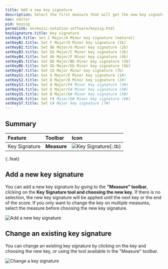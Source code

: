 ```yaml
---
title: Add a new key signature
description: Select the first measure that will get the new key signature, then click on the time signature tool and choose the desired one.
nav: editor
pid: keysig
permalink: en/music-notation-software/keysig.html
keySignature.title: Key signature
setKey0.title: Set C Major/A Minor key signature (natural)
setKeyB1.title: Set F Major/D Minor key signature (1b)
setKeyB2.title: Set Bb Major/G Minor key signature (2b)
setKeyB3.title: Set Eb Major/C Minor key signature (3b)
setKeyB4.title: Set Ab Major/F Minor key signature (4b)
setKeyB5.title: Set Db Major/Bb Minor key signature (5b)
setKeyB6.title: Set Gb Major/Eb Minor key signature (6b)
setKeyB7.title: Set Cb Major Minor key signature (7b)
setKeyS1.title: Set G Major/E Minor key signature (1#)
setKeyS2.title: Set D Major/B Minor key signature (2#)
setKeyS3.title: Set A Major/F# Minor key signature (3#)
setKeyS4.title: Set E Major/C# Minor key signature (4#)
setKeyS5.title: Set B Major/G# Minor key signature (5#)
setKeyS6.title: Set F# Major/D# Minor key signature (6#)
setKeyS7.title: Set C# Major key signature (7#)
---
```


## Summary

| Feature | Toolbar | Icon |
|:--------|:--------|:-----|
| Key Signature | **Measure** | ![Key Signature](https://prod.flat-cdn.com/img/icons/editorActions/keySignature.svg){:.tb} |
{:.feat}

## Add a new key signature

You can add a new key signature by going to the **"Measure" toolbar**, clicking on the **Key Signature tool and choosing the new key**. If there is no selection, the new key signature will be applied until the next key or the end of the score. If you only want to change the key on multiple measures, select the measure before choosing the new key signature.

![Add a new key signature](/help/assets/img/editor/key.png)

## Change an existing key signature

You can change an existing key signature by clicking on the key and choosing the new key, or using the tool available in the "Measure" toolbar.

![Change a key signature](/help/assets/img/editor/key-change.png)
